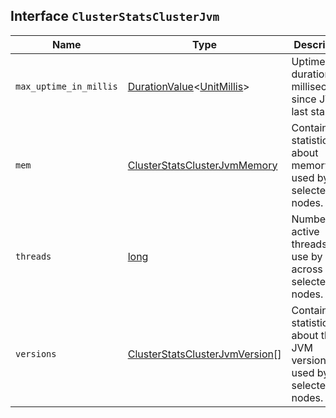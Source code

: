 ## Interface `ClusterStatsClusterJvm`

| Name | Type | Description |
| - | - | - |
| `max_uptime_in_millis` | [DurationValue](./DurationValue.md)<[UnitMillis](./UnitMillis.md)> | Uptime duration, in milliseconds, since JVM last started. |
| `mem` | [ClusterStatsClusterJvmMemory](./ClusterStatsClusterJvmMemory.md) | Contains statistics about memory used by selected nodes. |
| `threads` | [long](./long.md) | Number of active threads in use by JVM across all selected nodes. |
| `versions` | [ClusterStatsClusterJvmVersion](./ClusterStatsClusterJvmVersion.md)[] | Contains statistics about the JVM versions used by selected nodes. |

